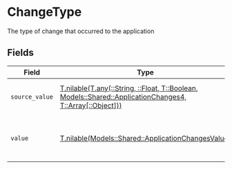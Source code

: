 # ChangeType

The type of change that occurred to the application


## Fields

| Field                                                                                                                                                            | Type                                                                                                                                                             | Required                                                                                                                                                         | Description                                                                                                                                                      | Example                                                                                                                                                          |
| ---------------------------------------------------------------------------------------------------------------------------------------------------------------- | ---------------------------------------------------------------------------------------------------------------------------------------------------------------- | ---------------------------------------------------------------------------------------------------------------------------------------------------------------- | ---------------------------------------------------------------------------------------------------------------------------------------------------------------- | ---------------------------------------------------------------------------------------------------------------------------------------------------------------- |
| `source_value`                                                                                                                                                   | [T.nilable(T.any(::String, ::Float, T::Boolean, Models::Shared::ApplicationChanges4, T::Array[::Object]))](../../models/shared/applicationchangessourcevalue.md) | :heavy_minus_sign:                                                                                                                                               | The source value of the change type                                                                                                                              | StatusChange                                                                                                                                                     |
| `value`                                                                                                                                                          | [T.nilable(Models::Shared::ApplicationChangesValue)](../../models/shared/applicationchangesvalue.md)                                                             | :heavy_minus_sign:                                                                                                                                               | The type of change that occurred to the application                                                                                                              | application_status                                                                                                                                               |